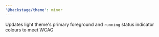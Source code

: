 ```yaml
---
'@backstage/theme': minor
---
```


Updates light theme's primary foreground and `running` status indicator colours to meet WCAG
